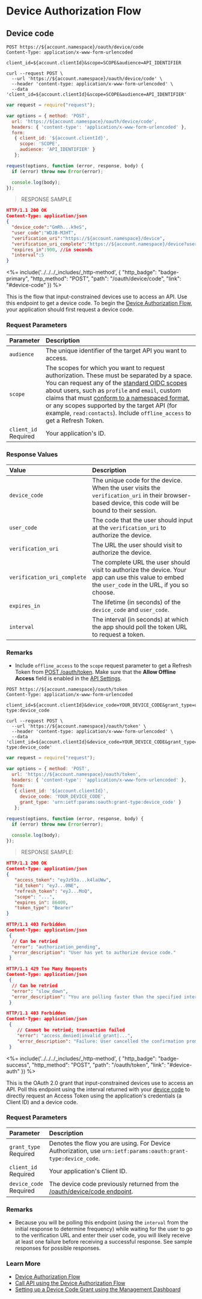 # Device Authorization Flow

## Device code

```http
POST https://${account.namespace}/oauth/device/code
Content-Type: application/x-www-form-urlencoded

client_id=${account.clientId}&scope=SCOPE&audience=API_IDENTIFIER
```

```shell
curl --request POST \
  --url 'https://${account.namespace}/oauth/device/code' \
  --header 'content-type: application/x-www-form-urlencoded' \
  --data 'client_id=${account.clientId}&scope=SCOPE&audience=API_IDENTIFIER'
```

```javascript
var request = require("request");

var options = { method: 'POST',
  url: 'https://${account.namespace}/oauth/device/code',
  headers: { 'content-type': 'application/x-www-form-urlencoded' },
  form:
   { client_id: '${account.clientId}',
     scope: 'SCOPE',
     audience: 'API_IDENTIFIER' }
   };

request(options, function (error, response, body) {
  if (error) throw new Error(error);

  console.log(body);
});
```

> RESPONSE SAMPLE

```JSON
HTTP/1.1 200 OK
Content-Type: application/json
{
  "device_code":"GmRh...k9eS",
  "user_code":"WDJB-MJHT",
  "verification_uri":"https://${account.namespace}/device",
  "verification_uri_complete":"https://${account.namespace}/device?user_code=WDJB-MJHT",
  "expires_in":900, //in seconds
  "interval":5
}
```

<%= include('../../../_includes/_http-method', {
  "http_badge": "badge-primary",
  "http_method": "POST",
  "path": "/oauth/device/code",
  "link": "#device-code"
}) %>

This is the flow that input-constrained devices use to access an API. Use this endpoint to get a device code. To begin the [Device Authorization Flow](/flows/concepts/device-auth), your application should first request a device code.

### Request Parameters

| Parameter        | Description |
|:-----------------|:------------|
| `audience` <br/> | The unique identifier of the target API you want to access. |
| `scope` | The scopes for which you want to request authorization. These must be separated by a space. You can request any of the [standard OIDC scopes](https://openid.net/specs/openid-connect-core-1_0.html#StandardClaims) about users, such as `profile` and `email`, custom claims that must [conform to a namespaced format](/tokens/guides/create-namespaced-custom-claims), or any scopes supported by the target API (for example, `read:contacts`). Include `offline_access` to get a Refresh Token. |
| `client_id` <br/><span class="label label-danger">Required</span> | Your application's ID. |

### Response Values

| Value                        | Description |
|:-----------------------------|:------------|
| `device_code` | The unique code for the device. When the user visits the `verification_uri` in their browser-based device, this code will be bound to their session. |
| `user_code` | The code that the user should input at the `verification_uri` to authorize the device. |
| `verification_uri` | The URL the user should visit to authorize the device. |
| `verification_uri_complete` | The complete URL the user should visit to authorize the device. Your app can use this value to embed the `user_code` in the URL, if you so choose. |
| `expires_in` | The lifetime (in seconds) of the `device_code` and `user_code`. |
| `interval` | The interval (in seconds) at which the app should poll the token URL to request a token. |

### Remarks

- Include `offline_access` to the `scope` request parameter to get a Refresh Token from [POST /oauth/token](#device-auth). Make sure that the **Allow Offline Access** field is enabled in the [API Settings](${manage_url}/#/apis).

```http
POST https://${account.namespace}/oauth/token
Content-Type: application/x-www-form-urlencoded

client_id=${account.clientId}&device_code=YOUR_DEVICE_CODE&grant_type=urn:ietf:params:oauth:grant-type:device_code
```

```shell
curl --request POST \
  --url 'https://${account.namespace}/oauth/token' \
  --header 'content-type: application/x-www-form-urlencoded' \
  --data 'client_id=${account.clientId}&device_code=YOUR_DEVICE_CODE&grant_type=urn:ietf:params:oauth:grant-type:device_code'
```

```javascript
var request = require("request");

var options = { method: 'POST',
  url: 'https://${account.namespace}/oauth/token',
  headers: { 'content-type': 'application/x-www-form-urlencoded' },
  form:
   { client_id: '${account.clientId}',
     device_code: 'YOUR_DEVICE_CODE',
     grant_type: 'urn:ietf:params:oauth:grant-type:device_code' }
   };

request(options, function (error, response, body) {
  if (error) throw new Error(error);

  console.log(body);
});
```

> RESPONSE SAMPLE:

```JSON
HTTP/1.1 200 OK
Content-Type: application/json
{
   "access_token": "eyJz93a...k4laUWw",
   "id_token": "eyJ...0NE",
   "refresh_token": "eyJ...MoQ",
   "scope": "...",
   "expires_in": 86400,
   "token_type": "Bearer"
}
```

```JSON
HTTP/1.1 403 Forbidden
Content-Type: application/json
 { 
  // Can be retried
  "error": "authorization_pending",
  "error_description": "User has yet to authorize device code."
 }
```

```JSON
HTTP/1.1 429 Too Many Requests
Content-Type: application/json
 { 
  // Can be retried
  "error": "slow_down",
  "error_description": "You are polling faster than the specified interval of 5 seconds."
 }
```

```JSON
HTTP/1.1 403 Forbidden
Content-Type: application/json
 { 
    // Cannot be retried; transaction failed
    "error": "access_denied|invalid_grant|...",
    "error_description": "Failure: User cancelled the confirmation prompt or consent page; the code expired; there was an error."
 }
```

<%= include('../../../_includes/_http-method', {
  "http_badge": "badge-success",
  "http_method": "POST",
  "path": "/oauth/token",
  "link": "#device-auth"
}) %>

This is the OAuth 2.0 grant that input-constrained devices use to access an API. Poll this endpoint using the interval returned with your [device code](/api/authentication#get-device-code) to directly request an Access Token using the application's credentials (a Client ID) and a device code.

### Request Parameters

| Parameter        | Description |
|:-----------------|:------------|
| `grant_type` <br/><span class="label label-danger">Required</span> | Denotes the flow you are using. For Device Authorization, use `urn:ietf:params:oauth:grant-type:device_code`. |
| `client_id` <br/><span class="label label-danger">Required</span> | Your application's Client ID. |
| `device_code` <br/><span class="label label-danger">Required</span> | The device code previously returned from the [/oauth/device/code endpoint](/api/authentication#device-authorization-flow). |

### Remarks
- Because you will be polling this endpoint (using the `interval` from the initial response to determine frequency) while waiting for the user to go to the verification URL and enter their user code, you will likely receive at least one failure before receiving a successful response. See sample responses for possible responses.

### Learn More

- [Device Authorization Flow](/flows/concepts/device-auth)
- [Call API using the Device Authorization Flow](/flows/guides/device-auth/call-api-device-auth)
- [Setting up a Device Code Grant using the Management Dashboard](/api-auth/config/using-the-auth0-dashboard)